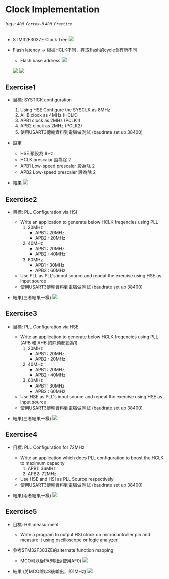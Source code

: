 # Clock Implementation
###### tags: `ARM Cortex-M` `ARM Practice`

- STM32F303ZE Clock Tree
![](https://i.imgur.com/P1XjtyZ.png)

- Flash latency &rarr; 根據HCLK不同，存取flash的cycle會有所不同
  - Flash base address
    ![](https://i.imgur.com/ntSfkmY.png)

  ![](https://i.imgur.com/f9yqdBh.png)
  ![](https://i.imgur.com/oBm7jAx.png)

## Exercise1
- 目標: SYSTICK configuration
  1. Using HSE Configure the SYSCLK as 8MHz
  2. AHB clock as 4MHz (HCLK)
  3. APB1 clock as 2MHz (PCLK1)
  4. APB2 clock as 2MHz (PCLK2)
  5. 使用USART3傳輸資料到電腦做測試 (baudrate set up 38400)

- 設定
  - HSE 預設為 8Hz
  - HCLK prescalar 設為除 2
  - APB1 Low-speed prescaler 設為除 2
  - APB2 Low-speed prescaler 設為除 2

- 結果
  ![](https://i.imgur.com/geHSjpL.png)

  
## Exercise2
- 目標: PLL Configuration via HSI
  - Write an application to generate below HCLK freqencies using PLL
    1. 20MHz
       - APB1 : 20MHz
       - APB2 : 20MHz
    2. 40MHz
       - APB1 : 20MHz
       - APB2 : 40MHz
    4. 60MHz
       - APB1 : 30MHz
       - APB2 : 60MHz
  - Use PLL as PLL's input source and repeat the exercise using HSE as input source
  - 使用USART3傳輸資料到電腦做測試 (baudrate set up 38400)

- 結果(三者結果一樣)
  ![](https://i.imgur.com/cGCCI3P.png)

  
## Exercise3
- 目標: PLL Configuration via HSE
  - Write an application to generate below HCLK freqencies using PLL (APB 和 AHB 的除頻都設為1)
    1. 20MHz
       - APB1 : 20MHz
       - APB2 : 20MHz
    2. 40MHz
       - APB1 : 20MHz
       - APB2 : 40MHz
    3. 60MHz
       - APB1 : 30MHz
       - APB2 : 60MHz
  - Use HSE as PLL's input source and repeat the exercise using HSE as input source
  - 使用USART3傳輸資料到電腦做測試 (baudrate set up 38400)

- 結果(三者結果一樣)
  ![](https://i.imgur.com/eNSDTMZ.png)
  
## Exercise4
- 目標: PLL Configuration for 72MHz
  - Write an application which does PLL configuration to boost the HCLK to maximum capacity
    1. APB1: 36MHz
    2. APB2: 72MHz
  - Use HSE and HSI as PLL Source respectively
  - 使用USART3傳輸資料到電腦做測試 (baudrate set up 38400)

- 結果(兩者結果一樣)
  ![](https://i.imgur.com/eNSDTMZ.png)
  
## Exercise5
- 目標: HSI measurment
  - Write a program to output HSI clock on microcontroller pin and measure it using oscilloscope or logic analyzer
  
- 參考STM32F303ZE的alternate function mapping
  - MCO可以從PA8輸出(使用AF0)
  ![](https://i.imgur.com/iwYAXMX.png)

- 結果 (將MCO除以8後輸出，即1MHz)
  ![](https://i.imgur.com/BjwlALt.png)



